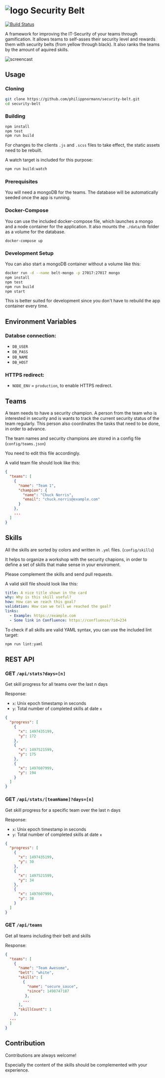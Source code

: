 # ![logo](https://rawgit.com/philippnormann/security-belt/master/public/logo.svg) Security Belt

[![Build Status](https://travis-ci.org/philippnormann/security-belt.svg?branch=master)](https://travis-ci.org/philippnormann/security-belt)

A framework for improving the IT-Security of your teams through gamification.
It allows teams to self-asses their security level and rewards them with security belts (from yellow through black). It also ranks the teams by the amount of aquired skills.

![screencast](screencast.gif)

## Usage

### Cloning
```bash
git clone https://github.com/philippnormann/security-belt.git
cd security-belt
```
### Building
```bash
npm install
npm test
npm run build
```
For changes to the clients `.js` and `.scss` files to take effect, the static assets need to be rebuilt.

A watch target is included for this purpose:
```bash
npm run build:watch
```
### Prerequisites
You will need a mongoDB for the teams. The database will be automatically seeded once the app is running.

### Docker-Compose
You can use the included docker-compose file, which launches a mongo and a node container for the application. It also mounts the `./data/db` folder as a volume for the database.
```
docker-compose up
```
### Development Setup
You can also start a mongoDB container without a volume like this:
```bash
docker run -d --name belt-mongo -p 27017:27017 mongo
npm install
npm test
npm run build
npm start
```
This is better suited for development since you don't have to rebuild the app container every time.

## Environment Variables

### Databse connection:
- `DB_USER`
- `DB_PASS`
- `DB_NAME`
- `DB_HOST`

### HTTPS redirect:
- `NODE_ENV` = `production`, to enable HTTPS redirect.

## Teams
A team needs to have a security champion. A person from the team who is interested in security and is wants to track the current security status of the team regularly. This person also coordinates the tasks that need to be done, in order to advance.

The team names and security champions are stored in a config file (`config/teams.json`)

You need to edit this file accordingly.

A valid team file should look like this:

```json
{
  "teams": [
    {
      "name": "Team 1",
      "champion": {
        "name": "Chuck Norris",
        "email": "chuck.norris@example.com"
      }
    },
    ...
  ]
}
```


## Skills
All the skills are sorted by colors and written in `.yml` files. (`config/skills`)

It helps to organize a workshop with the security chapions, in order to define a set of skills that make sense in your enviroment.

Please complement the skills and send pull requests.

A valid skill file should look like this:

```yaml
title: A nice title shown in the card
why: Why is this skill useful?
how: How can we reach this goal?
validation: How can we tell we reached the goal?
links:
  - Example: https://example.com
  - Some link in Confluence: https://confluence/?id=234
```

To check if all skills are valid YAML syntax, you can use the included lint target:
```bash
npm run lint:yaml
```

## REST API

### GET `/api/stats?days=[n]`
Get skill progress for all teams over the last n days

Response:

- `x`: Unix epoch timestamp in seconds
- `y`: Total number of completed skills at date `x`

```json
{
  "progress": [
    {
      "x": 1497435199,
      "y": 172
    },
    {
      "x": 1497521599,
      "y": 175
    },
    {
      "x": 1497607999,
      "y": 194
    }
  ]
}
```

### GET `/api/stats/[teamName]?days=[n]`
Get skill progress for a specific team over the last n days

Response:

- `x`: Unix epoch timestamp in seconds
- `y`: Total number of completed skills at date `x`

```json
{
  "progress": [
    {
      "x": 1497435199,
      "y": 30
    },
    {
      "x": 1497521599,
      "y": 34
    },
    {
      "x": 1497607999,
      "y": 38
    }
  ]
}
```

### GET `/api/teams`
Get all teams including their belt and skills

Response:

```json
{
  "teams": [
    {
      "name": "Team Awesome",
      "belt": "white",
      "skills": [
        { 
          "name": "secure_sauce", 
          "since": 1498747187
         },
        ...
      ],
      "skillCount": 1
    },
  ...
  ]
}
```

## Contribution

Contributions are always welcome!

Especially the content of the skills should be complemented with your experience.